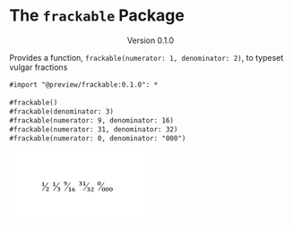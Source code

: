 # The `frackable` Package
<div align="center">Version 0.1.0</div>

Provides a function, `frackable(numerator: 1, denominator: 2)`, to typeset vulgar fractions

```typ
#import "@preview/frackable:0.1.0": *

#frackable()
#frackable(denominator: 3)
#frackable(numerator: 9, denominator: 16)
#frackable(numerator: 31, denominator: 32)
#frackable(numerator: 0, denominator: "000")
```

![plot](./example.png)
